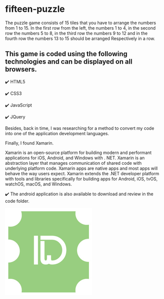 # fifteen-puzzle
The puzzle game consists of 15 tiles that you have to arrange the numbers from 1 to 15.
In the first row from the left, the numbers 1 to 4, in the second row the numbers 5 to 8, in the third row the numbers 9 to 12 and in the fourth row the numbers 13 to 15 should be arranged Respectively in a row.

This game is coded using the following technologies and can be displayed on all browsers.
---------
✔️ HTML5

✔️ CSS3

✔️ JavaScript

✔️ JQuery

Besides, back in time, I was researching for a method to convert my code into one of the application development languages. 

Finally, I found Xamarin. 

Xamarin is an open-source platform for building modern and performant applications for iOS, Android, and Windows with . NET. Xamarin is an abstraction layer that manages communication of shared code with underlying platform code. Xamarin apps are native apps and most apps will behave the way users expect. Xamarin extends the .NET developer platform with tools and libraries specifically for building apps for Android, iOS, tvOS, watchOS, macOS, and Windows.

✔️ The android application is also available to download and review in the code folder.


![Logo](https://github.com/Ardesh1r/fifteen-puzzle/blob/main/logo.jpg?raw=true)
